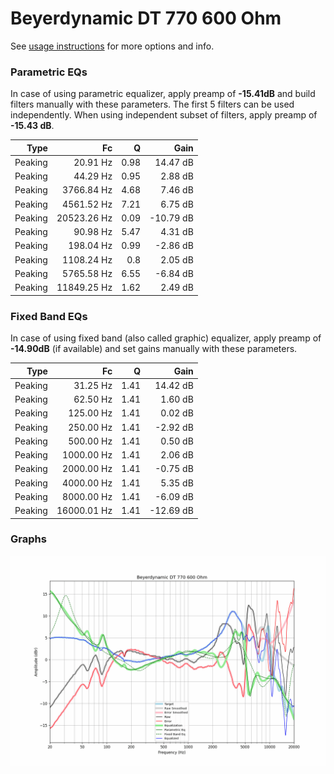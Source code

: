 # Beyerdynamic DT 770 600 Ohm
See [usage instructions](https://github.com/jaakkopasanen/AutoEq#usage) for more options and info.

### Parametric EQs
In case of using parametric equalizer, apply preamp of **-15.41dB** and build filters manually
with these parameters. The first 5 filters can be used independently.
When using independent subset of filters, apply preamp of **-15.43 dB**.

| Type    | Fc          |    Q | Gain      |
|--------:|------------:|-----:|----------:|
| Peaking | 20.91 Hz    | 0.98 | 14.47 dB  |
| Peaking | 44.29 Hz    | 0.95 | 2.88 dB   |
| Peaking | 3766.84 Hz  | 4.68 | 7.46 dB   |
| Peaking | 4561.52 Hz  | 7.21 | 6.75 dB   |
| Peaking | 20523.26 Hz | 0.09 | -10.79 dB |
| Peaking | 90.98 Hz    | 5.47 | 4.31 dB   |
| Peaking | 198.04 Hz   | 0.99 | -2.86 dB  |
| Peaking | 1108.24 Hz  | 0.8  | 2.05 dB   |
| Peaking | 5765.58 Hz  | 6.55 | -6.84 dB  |
| Peaking | 11849.25 Hz | 1.62 | 2.49 dB   |

### Fixed Band EQs
In case of using fixed band (also called graphic) equalizer, apply preamp of **-14.90dB**
(if available) and set gains manually with these parameters.

| Type    | Fc          |    Q | Gain      |
|--------:|------------:|-----:|----------:|
| Peaking | 31.25 Hz    | 1.41 | 14.42 dB  |
| Peaking | 62.50 Hz    | 1.41 | 1.60 dB   |
| Peaking | 125.00 Hz   | 1.41 | 0.02 dB   |
| Peaking | 250.00 Hz   | 1.41 | -2.92 dB  |
| Peaking | 500.00 Hz   | 1.41 | 0.50 dB   |
| Peaking | 1000.00 Hz  | 1.41 | 2.06 dB   |
| Peaking | 2000.00 Hz  | 1.41 | -0.75 dB  |
| Peaking | 4000.00 Hz  | 1.41 | 5.35 dB   |
| Peaking | 8000.00 Hz  | 1.41 | -6.09 dB  |
| Peaking | 16000.01 Hz | 1.41 | -12.69 dB |

### Graphs
![](./Beyerdynamic%20DT%20770%20600%20Ohm.png)
